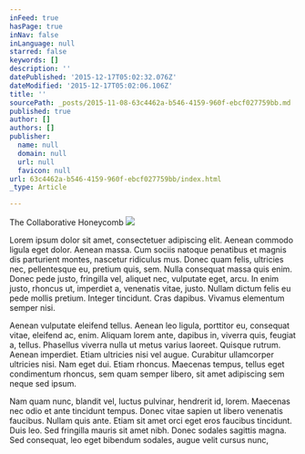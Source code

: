 ```yaml
---
inFeed: true
hasPage: true
inNav: false
inLanguage: null
starred: false
keywords: []
description: ''
datePublished: '2015-12-17T05:02:32.076Z'
dateModified: '2015-12-17T05:02:06.106Z'
title: ''
sourcePath: _posts/2015-11-08-63c4462a-b546-4159-960f-ebcf027759bb.md
published: true
author: []
authors: []
publisher:
  name: null
  domain: null
  url: null
  favicon: null
url: 63c4462a-b546-4159-960f-ebcf027759bb/index.html
_type: Article

---
```

The Collaborative Honeycomb
![](https://the-grid-user-content.s3-us-west-2.amazonaws.com/62d68701-2e80-4e8d-bf3a-2d090f124925.jpg)

Lorem ipsum dolor sit amet, consectetuer adipiscing elit. Aenean commodo ligula eget dolor. Aenean massa. Cum sociis natoque penatibus et magnis dis parturient montes, nascetur ridiculus mus. Donec quam felis, ultricies nec, pellentesque eu, pretium quis, sem. Nulla consequat massa quis enim. Donec pede justo, fringilla vel, aliquet nec, vulputate eget, arcu. In enim justo, rhoncus ut, imperdiet a, venenatis vitae, justo. Nullam dictum felis eu pede mollis pretium. Integer tincidunt. Cras dapibus. Vivamus elementum semper nisi. 

Aenean vulputate eleifend tellus. Aenean leo ligula, porttitor eu, consequat vitae, eleifend ac, enim. Aliquam lorem ante, dapibus in, viverra quis, feugiat a, tellus. Phasellus viverra nulla ut metus varius laoreet. Quisque rutrum. Aenean imperdiet. Etiam ultricies nisi vel augue. Curabitur ullamcorper ultricies nisi. Nam eget dui. Etiam rhoncus. Maecenas tempus, tellus eget condimentum rhoncus, sem quam semper libero, sit amet adipiscing sem neque sed ipsum. 

Nam quam nunc, blandit vel, luctus pulvinar, hendrerit id, lorem. Maecenas nec odio et ante tincidunt tempus. Donec vitae sapien ut libero venenatis faucibus. Nullam quis ante. Etiam sit amet orci eget eros faucibus tincidunt. Duis leo. Sed fringilla mauris sit amet nibh. Donec sodales sagittis magna. Sed consequat, leo eget bibendum sodales, augue velit cursus nunc,